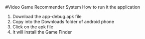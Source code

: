 #Video Game Recommender System
How to run it the application

1. Download the app-debug.apk file
2. Copy into the Downloads folder of android phone
3. Click on the apk file
4. It will install the Game Finder
